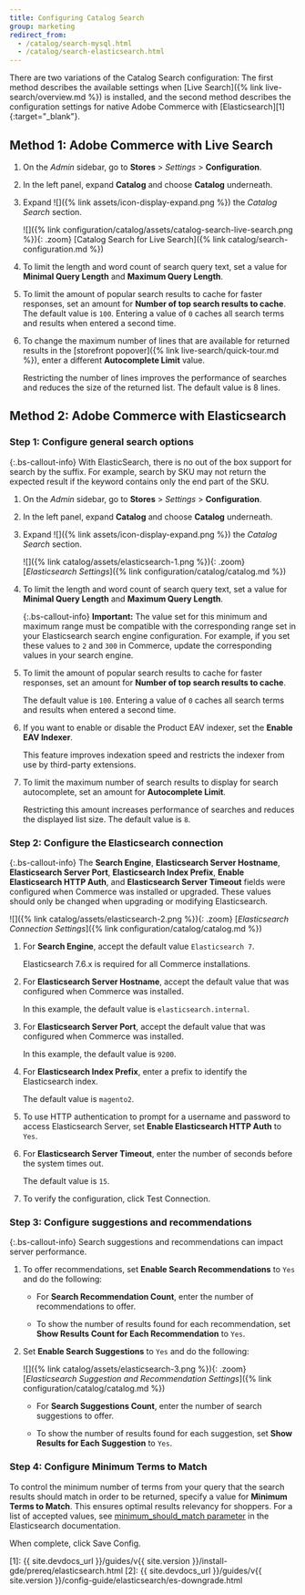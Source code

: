 ```yaml
---
title: Configuring Catalog Search
group: marketing
redirect_from:
  - /catalog/search-mysql.html
  - /catalog/search-elasticsearch.html
---
```


There are two variations of the Catalog Search configuration: The first method describes the available settings when [Live Search]({% link live-search/overview.md %}) is installed, and the second method describes the configuration settings for native Adobe Commerce with [Elasticsearch][1]{:target="_blank"}.

## Method 1: Adobe Commerce with Live Search

1. On the _Admin_ sidebar, go to **Stores** > _Settings_ > **Configuration**.

1. In the left panel, expand **Catalog** and choose **Catalog** underneath.

1. Expand ![]({% link assets/icon-display-expand.png %}) the _Catalog Search_ section.

   ![]({% link configuration/catalog/assets/catalog-search-live-search.png %}){: .zoom}
   [Catalog Search for Live Search]({% link catalog/search-configuration.md %})

1. To limit the length and word count of search query text, set a value for **Minimal Query Length** and **Maximum Query Length**.

1. To limit the amount of popular search results to cache for faster responses, set an amount for **Number of top search results to cache**.
   The default value is `100`. Entering a value of `0` caches all search terms and results when entered a second time.

1. To change the maximum number of lines that are available for returned results in the [storefront popover]({% link live-search/quick-tour.md %}), enter a different **Autocomplete Limit** value.

   Restricting the number of lines improves the performance of searches and reduces the size of the returned list. The default value is 8 lines.

## Method 2: Adobe Commerce with Elasticsearch

### Step 1: Configure general search options

{:.bs-callout-info}
With ElasticSearch, there is no out of the box support for search by the suffix. For example, search by SKU may not return the expected result if the keyword contains only the end part of the SKU.

1. On the _Admin_ sidebar, go to **Stores** > _Settings_ > **Configuration**.

1. In the left panel, expand **Catalog** and choose **Catalog** underneath.

1. Expand ![]({% link assets/icon-display-expand.png %}) the _Catalog Search_ section.

   ![]({% link catalog/assets/elasticsearch-1.png %}){: .zoom}
   [_Elasticsearch Settings_]({% link configuration/catalog/catalog.md %})

1. To limit the length and word count of search query text, set a value for **Minimal Query Length** and **Maximum Query Length**.

   {:.bs-callout-info}
   **Important:** The value set for this minimum and maximum range must be compatible with the corresponding range set in your Elasticsearch search engine configuration. For example, if you set these values to `2` and `300` in Commerce, update the corresponding values in your search engine.

1. To limit the amount of popular search results to cache for faster responses, set an amount for **Number of top search results to cache**.

   The default value is `100`. Entering a value of `0` caches all search terms and results when entered a second time.

1. If you want to enable or disable the Product EAV indexer, set the **Enable EAV Indexer**.

   This feature improves indexation speed and restricts the indexer from use by third-party extensions.

1. To limit the maximum number of search results to display for search autocomplete, set an amount for **Autocomplete Limit**.

   Restricting this amount increases performance of searches and reduces the displayed list size. The default value is `8`.

### Step 2: Configure the Elasticsearch connection

{:.bs-callout-info}
The **Search Engine**, **Elasticsearch Server Hostname**, **Elasticsearch Server Port**, **Elasticsearch Index Prefix**, **Enable Elasticsearch HTTP Auth**, and **Elasticsearch Server Timeout** fields were configured when Commerce was installed or upgraded. These values should only be changed when upgrading or modifying Elasticsearch.

![]({% link catalog/assets/elasticsearch-2.png %}){: .zoom}
[_Elasticsearch Connection Settings_]({% link configuration/catalog/catalog.md %})

1. For **Search Engine**, accept the default value `Elasticsearch 7`.

   Elasticsearch 7.6.x is required for all Commerce installations.

1. For **Elasticsearch Server Hostname**, accept the default value that was configured when Commerce was installed.

   In this example, the default value is `elasticsearch.internal`.

1. For **Elasticsearch Server Port**, accept the default value that was configured when Commerce was installed.

   In this example, the default value is `9200`.

1. For **Elasticsearch Index Prefix**, enter a prefix to identify the Elasticsearch index.

   The default value is `magento2`.

1. To use HTTP authentication to prompt for a username and password to access Elasticsearch Server, set **Enable Elasticsearch HTTP Auth** to `Yes`.

1. For **Elasticsearch Server Timeout**, enter the number of seconds before the system times out.

   The default value is `15`.

1. To verify the configuration, click <span class="btn">Test Connection</span>.

### Step 3: Configure suggestions and recommendations

{:.bs-callout-info}
Search suggestions and recommendations can impact server performance.

1. To offer recommendations, set **Enable Search Recommendations** to `Yes` and do the following:

   - For **Search Recommendation Count**, enter the number of recommendations to offer.

   - To show the number of results found for each recommendation, set **Show Results Count for Each Recommendation** to `Yes`.

1. Set **Enable Search Suggestions** to `Yes` and do the following:

   ![]({% link catalog/assets/elasticsearch-3.png %}){: .zoom}
   [_Elasticsearch Suggestion and Recommendation Settings_]({% link configuration/catalog/catalog.md %})

   - For **Search Suggestions Count**, enter the number of search suggestions to offer.

   - To show the number of results found for each suggestion, set **Show Results for Each Suggestion** to `Yes`.

### Step 4: Configure Minimum Terms to Match

To control the minimum number of terms from your query that the search results should match in order to be returned, specify a value for **Minimum Terms to Match**. This ensures optimal results relevancy for shoppers. For a list of accepted values, see [minimum_should_match parameter](https://www.elastic.co/guide/en/elasticsearch/reference/current/query-dsl-minimum-should-match.html) in the Elasticsearch documentation.

When complete, click <span class="btn">Save Config</span>.

[1]: {{ site.devdocs_url }}/guides/v{{ site.version }}/install-gde/prereq/elasticsearch.html
[2]: {{ site.devdocs_url }}/guides/v{{ site.version }}/config-guide/elasticsearch/es-downgrade.html
